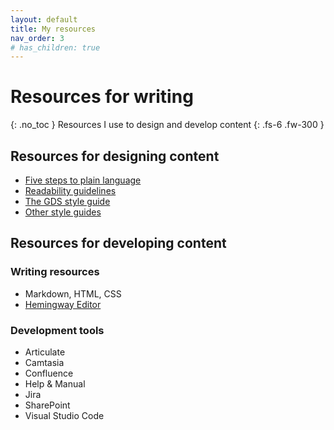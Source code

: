 ```yaml
---
layout: default
title: My resources
nav_order: 3
# has_children: true
---
```


# Resources for writing
{: .no_toc }
Resources I use to design and develop content
{: .fs-6 .fw-300 }

## Resources for designing content
- [Five steps to plain language](https://centerforplainlanguage.org/learning-training/five-steps-plain-language/) 
- [Readability guidelines](https://readabilityguidelines.co.uk/)
- [The GDS style guide](https://www.gov.uk/guidance/style-guide/a-to-z-of-gov-uk-style)
- [Other style guides](http://styleguides.io/examples.html#writing)

## Resources for developing content

### Writing resources
- Markdown, HTML, CSS
- [Hemingway Editor](https://hemingwayapp.com)

### Development tools
- Articulate
- Camtasia
- Confluence
- Help & Manual
- Jira
- SharePoint
- Visual Studio Code





